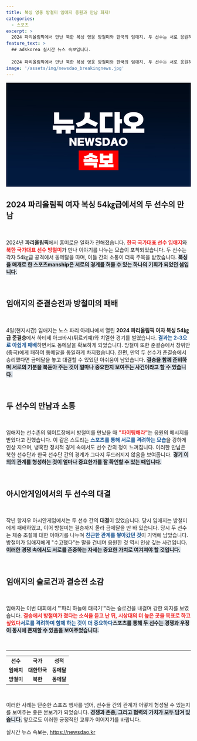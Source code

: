 ```yaml
---
title: 복싱 영웅 방철미 임애지 응원과 만남 화제!
categories:
  - 스포츠
excerpt: >
  2024 파리올림픽에서 만난 북한 복싱 영웅 방철미와 한국의 임애지. 두 선수는 서로 응원하며 결승에서의 재회를 다짐했지만, 예기치 못한 패배로 동메달을 따게 되었다.
feature_text: >
  ## adskorea 실시간 뉴스 속보입니다.

  2024 파리올림픽에서 만난 북한 복싱 영웅 방철미와 한국의 임애지. 두 선수는 서로 응원하며 결승에서의 재회를 다짐했지만, 예기치 못한 패배로 동메달을 따게 되었다.
image: '/assets/img/newsdao_breakingnews.jpg'
---
```


<p><img src="/assets/img/newsdao_breakingnews.jpg" alt="adskorea 속보" /></p>

<h2 data-ke-size="size26">2024 파리올림픽 여자 복싱 54㎏급에서의 두 선수의 만남</h2>

<p data-ke-size="size16">&nbsp;</p>

<p>2024년 <b>파리올림픽</b>에서 흥미로운 일화가 전해졌습니다. <b><span style="color: #ee2323;">한국 국가대표 선수 임애지</span></b>와 <b><span style="color: #ee2323;">북한 국가대표 선수 방철미</span></b>가 만나 이야기를 나누는 모습이 포착되었습니다. 두 선수는 각자 54㎏급 공격에서 동메달을 따며, 이들 간의 소통이 더욱 주목을 받았습니다. <b><span style="background-color: #21538527;">복싱을 매개로 한 스포츠manship은 서로의 경계를 허물 수 있는 하나의 기회가 되었던 셈입니다.</span></b> </p>

<p data-ke-size="size16">&nbsp;</p>

<h2 data-ke-size="size26">임애지의 준결승전과 방철미의 패배</h2>

<p data-ke-size="size16">&nbsp;</p>

<p>4일(현지시간) 임애지는 노스 파리 아레나에서 열린 <b>2024 파리올림픽 여자 복싱 54㎏급 준결승</b>에서 하티세 아크바시(튀르키예)와 치열한 경기를 벌였습니다. <b><span style="color: #1a5490;">결과는 2-3으로 아쉽게 패배</span></b>하면서도 동메달을 확보하게 되었습니다. 방철미 또한 준결승에서 창위안(중국)에게 패하여 동메달을 동일하게 차지했습니다. 한편, 만약 두 선수가 준결승에서 승리했다면 금메달을 놓고 대결할 수 있었던 아쉬움이 남았습니다. <b><span style="background-color: #21538527;">결승을 함께 준비하며 서로의 기분을 북돋아 주는 것이 얼마나 중요한지 보여주는 사건이라고 할 수 있습니다.</span></b></p>

<p data-ke-size="size16">&nbsp;</p>

<h2 data-ke-size="size26">두 선수의 만남과 소통</h2>

<p data-ke-size="size16">&nbsp;</p>

<p>임애지는 선수촌의 웨이트장에서 방철미를 만났을 때 <b><span style="color: #ee2323;">"파이팅해라"</span></b>는 응원의 메시지를 받았다고 전했습니다. 이 같은 스토리는 <b><span style="color: #1a5490;">스포츠를 통해 서로를 격려하는 모습</span></b>을 강하게 인상 지으며, 냉혹한 정치적 경계 속에서도 선수 간의 정이 느껴집니다. 이러한 만남은 북한 선수단과 한국 선수단 간의 경계가 그다지 두드러지지 않음을 보여줍니다. <b><span style="background-color: #21538527;">경기 이외의 관계를 형성하는 것이 얼마나 중요한가를 잘 확인할 수 있는 때입니다.</span></b></p>

<p data-ke-size="size16">&nbsp;</p>

<h2 data-ke-size="size26">아시안게임에서의 두 선수의 대결</h2>

<p data-ke-size="size16">&nbsp;</p>

<p>작년 항저우 아시안게임에서는 두 선수 간의 <b>대결</b>이 있었습니다. 당시 임애지는 방철미에게 패배하였고, 이어 방철미는 결승까지 올라 금메달을 딴 바 있습니다. 당시 두 선수는 체중 조절에 대한 이야기를 나누며 <b><span style="color: #1a5490;">친근한 관계를 쌓아갔던 것</span></b>이 기억에 남았습니다. 방철미가 임애지에게 "수고했다"는 말을 건네며 응원한 것 역시 인상 깊는 사건입니다. <b><span style="background-color: #21538527;">이러한 경쟁 속에서도 서로를 존중하는 자세는 중요한 가치로 여겨져야 할 것입니다.</span></b></p>

<p data-ke-size="size16">&nbsp;</p>

<h2 data-ke-size="size26">임애지의 슬로건과 결승전 소감</h2>

<p data-ke-size="size16">&nbsp;</p>

<p>임애지는 이번 대회에서 "'파리 하늘에 태극기'"라는 슬로건을 내걸며 강한 의지를 보였습니다. <b><span style="color: #ee2323;">결승에서 방철미가 졌다는 소식을 듣고 난 뒤, 시상대의 더 높은 곳을 목표로 하고 싶었다</span></b고 털어놓았습니다. 이번 경기를 통해 그는 높아진 경쟁 상대에 대한 존경심과 함께 더 나아가기 위한 결단을 내렸다고 전했습니다. 그러나 아쉽게도 준결승에서 같은 결과를 마무리하게 되면서 <b><span style="color: #1a5490;">서로를 격려하며 함께 하는 것이 더 중요하다</span></b는 사실을 깨달았다며 소감을 남겼습니다. <b><span style="background-color: #21538527;">스포츠를 통해 두 선수는 경쟁과 우정이 동시에 존재할 수 있음을 보여주었습니다.</span></b> </p>

<p data-ke-size="size16">&nbsp;</p>

<hr>

<table style="width: 100%; border-collapse: collapse;">
<tr>
<td style="text-align: center; height: 17px;"><b>선수</b></td>
<td style="text-align: center; height: 17px;"><b>국가</b></td>
<td style="text-align: center; height: 17px;"><b>성적</b></td>
</tr>
<tr>
<td style="text-align: center; height: 17px;"><b>임애지</b></td>
<td style="text-align: center; height: 17px;"><b>대한민국</b></td>
<td style="text-align: center; height: 17px;"><b>동메달</b></td>
</tr>
<tr>
<td style="text-align: center; height: 17px;"><b>방철미</b></td>
<td style="text-align: center; height: 17px;"><b>북한</b></td>
<td style="text-align: center; height: 17px;"><b>동메달</b></td>
</tr>
</table>

<p data-ke-size="size16">&nbsp;</p>

<p>이러한 사례는 단순한 스포츠 행사를 넘어, 선수들 간의 관계가 어떻게 형성될 수 있는지를 보여주는 좋은 본보기가 되었습니다. <b><span style="background-color: #21538527;">경쟁과 존중, 그리고 협력의 가치가 모두 담겨 있습니다.</span></b> 앞으로도 이러한 긍정적인 교류가 이어지기를 바랍니다.</p>
실시간 뉴스 속보는, <a href="https://newsdao.kr" rel="dofollow">https://newsdao.kr</a>


